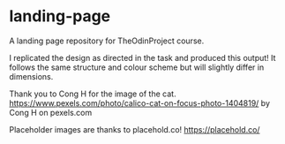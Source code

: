 # landing-page
A landing page repository for TheOdinProject course.

I replicated the design as directed in the task and produced this output! It follows the same structure and colour scheme but will slightly differ in dimensions.

Thank you to Cong H for the image of the cat.
https://www.pexels.com/photo/calico-cat-on-focus-photo-1404819/ by Cong H on pexels.com

Placeholder images are thanks to placehold.co!
https://placehold.co/
